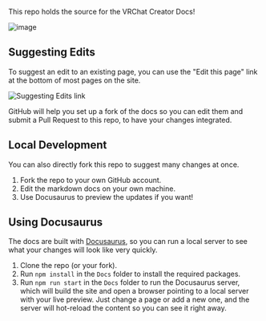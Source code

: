 This repo holds the source for the VRChat Creator Docs!

![image](https://github.com/vrchat-community/creator-docs/assets/737888/0d5f6c1f-3c47-4a5d-8f2f-6207a7b33deb)

## Suggesting Edits

To suggest an edit to an existing page, you can use the "Edit this page" link at the bottom of most pages on the site. 

![Suggesting Edits link](https://github.com/vrchat-community/creator-docs/assets/737888/0dfb0fdd-0bec-4bea-9ceb-9bb752655e6d)

GitHub will help you set up a fork of the docs so you can edit them and submit a Pull Request to this repo, to have your changes integrated.

## Local Development
You can also directly fork this repo to suggest many changes at once.
1. Fork the repo to your own GitHub account.
2. Edit the markdown docs on your own machine.
3. Use Docusaurus to preview the updates if you want!

## Using Docusaurus
The docs are built with [Docusaurus](https://docusaurus.io/docs/), so you can run a local server to see what your changes will look like very quickly.
1. Clone the repo (or your fork).
2. Run `npm install` in the `Docs` folder to install the required packages.
3. Run `npm run start` in the `Docs` folder to run the Docusaurus server, which will build the site and open a browser pointing to a local server with your live preview. Just change a page or add a new one, and the server will hot-reload the content so you can see it right away.
